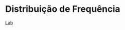 # Distribuição de Frequência

[Lab](https://github.com/Joao-Inacio/Statistics_for-Data_Science/tree/master/Labs/Distribuicao_de_Frequencia)
